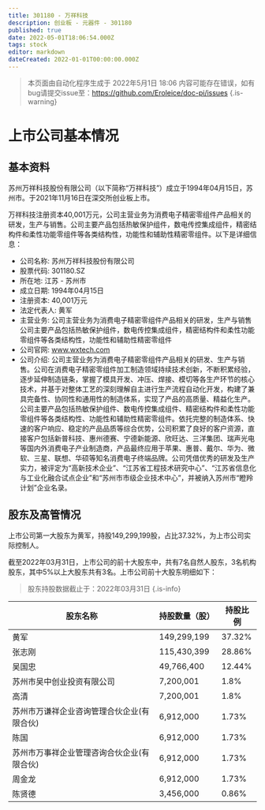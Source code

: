 ```yaml
---
title: 301180 - 万祥科技
description: 创业板 - 元器件 - 301180
published: true
date: 2022-05-01T18:06:54.000Z
tags: stock
editor: markdown
dateCreated: 2022-01-01T00:00:00.000Z
---
```


> 本页面由自动化程序生成于 2022年5月1日 18:06
> 内容可能存在错误，如有bug请提交issue至：https://github.com/Eroleice/doc-pi/issues
{.is-warning}

# 上市公司基本情况

## 基本资料

苏州万祥科技股份有限公司（以下简称“万祥科技”）成立于1994年04月15日，苏州市。于2021年11月16日在深交所创业板上市。

万祥科技注册资本40,001万元，公司主营业务为消费电子精密零组件产品相关的研发，生产与销售。公司主要产品包括热敏保护组件，数电传控集成组件，精密结构件和柔性功能零组件等各类结构性，功能性和辅助性精密零组件。以下是详细信息：

- 公司名称: 苏州万祥科技股份有限公司
- 股票代码: 301180.SZ
- 所在地: 江苏 - 苏州市
- 成立日期: 1994年04月15日
- 注册资本: 40,001万元
- 法定代表人: 黄军
- 主营业务: 公司主营业务为消费电子精密零组件产品相关的研发，生产与销售公司主要产品包括热敏保护组件，数电传控集成组件，精密结构件和柔性功能零组件等各类结构性，功能性和辅助性精密零组件
- 公司官网: www.wxtech.com
- 公司介绍: 公司主营业务为消费电子精密零组件产品相关的研发、生产与销售。公司在消费电子精密零组件加工制造领域持续技术创新，不断积累经验，逐步延伸制造链条，掌握了模具开发、冲压、焊接、模切等各生产环节的核心技术，并基于对整体工艺的深刻理解自主进行生产流程自动化开发，构建了兼具完备性、协同性和通用性的制造体系，实现了产品的高质量、精益化生产。公司主要产品包括热敏保护组件、数电传控集成组件、精密结构件和柔性功能零组件等各类结构性、功能性和辅助性精密零组件。依托完整的制造体系、快速的客户响应、稳定的产品品质等综合优势，公司积累了良好的客户资源，直接客户包括新普科技、惠州德赛、宁德新能源、欣旺达、三洋集团、瑞声光电等国内外消费电子产业制造商，产品最终应用于苹果、惠普、戴尔、华为、微软、三星、联想、华硕等知名消费电子终端品牌。公司凭借优秀的研发及生产实力，被评定为“高新技术企业”、“江苏省工程技术研究中心”、“江苏省信息化与工业化融合试点企业”和“苏州市市级企业技术中心”，并被纳入苏州市“瞪羚计划”企业名录。


## 股东及高管情况

上市公司第一大股东为黄军，持股149,299,199股，占比37.32%，为上市公司实际控制人。

截至2022年03月31日，上市公司的前十大股东中，共有7名自然人股东，3名机构股东，其中5%以上大股东共有3名。上市公司前十大股东明细如下：

> 股东持股数据截止于：2022年03月31日
{.is-info}

| 股东名称 | 持股数量（股） | 持股比例 |
| --- | --- | --- |
| 黄军 | 149,299,199 | 37.32% |
| 张志刚 | 115,430,399 | 28.86% |
| 吴国忠 | 49,766,400 | 12.44% |
| 苏州市吴中创业投资有限公司 | 7,200,001 | 1.8% |
| 高清 | 7,200,001 | 1.8% |
| 苏州市万谦祥企业咨询管理合伙企业(有限合伙) | 6,912,000 | 1.73% |
| 陈国 | 6,912,000 | 1.73% |
| 苏州市万事祥企业管理咨询合伙企业(有限合伙) | 6,912,000 | 1.73% |
| 周金龙 | 6,912,000 | 1.73% |
| 陈贤德 | 3,456,000 | 0.86% |




